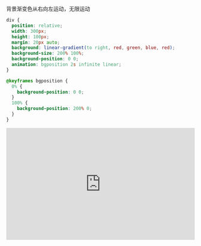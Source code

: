 
背景渐变色从右向左运动，无限运动


```css
div {
  position: relative;
  width: 300px;
  height: 100px;
  margin: 20px auto;
  background: linear-gradient(to right, red, green, blue, red);
  background-size: 200% 100%;
  background-position: 0 0;
  animation: bgposition 2s infinite linear;
}

@keyframes bgposition {
  0% {
    background-position: 0 0;
  }
  100% {
    background-position: 200% 0;
  }
}

```


<iframe height="300" style="width: 100%;" scrolling="no" title="背景颜色渐变动画-支持无限循环" src="https://codepen.io/luichooy/embed/qEOqjmY?default-tab=css%2Cresult" frameborder="no" loading="lazy" allowtransparency="true" allowfullscreen="true">
  See the Pen <a href="https://codepen.io/luichooy/pen/qEOqjmY">
  背景颜色渐变动画-支持无限循环</a> by luichooy (<a href="https://codepen.io/luichooy">@luichooy</a>)
  on <a href="https://codepen.io">CodePen</a>.
</iframe>
